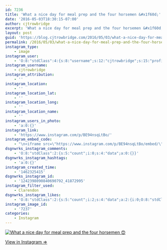 ```yaml
---
id: 7236
title: 'What a nice day for meal prep and the four horsemen &#x1f60d;'
date: '2016-05-03T18:30:15-07:00'
author: cjtrowbridge
excerpt: 'What a nice day for meal prep and the four horsemen &#x1f60d;'
layout: post
guid: 'https://blog.cjtrowbridge.com/2016/05/03/what-a-nice-day-for-meal-prep-and-the-four-horsemen-%f0%9f%98%8d/'
permalink: /2016/05/03/what-a-nice-day-for-meal-prep-and-the-four-horsemen-%f0%9f%98%8d/
instagram_type:
    - image
instagram_user:
    - 'O:8:"stdClass":4:{s:8:"username";s:12:"cjtrowbridge";s:15:"profile_picture";s:96:"https://scontent.cdninstagram.com/t51.2885-19/s150x150/12081186_1759494767611229_280555941_a.jpg";s:2:"id";s:8:"41872995";s:9:"full_name";s:13:"CJ Trowbridge";}'
instagram_username:
    - cjtrowbridge
instagram_attribution:
    - ''
instagram_location:
    - ''
instagram_location_lat:
    - ''
instagram_location_long:
    - ''
instagram_location_name:
    - ''
instagram_users_in_photo:
    - 'a:0:{}'
instagram_link:
    - 'https://www.instagram.com/p/BE94nsqLtBo/'
instagram_embed_code:
    - "\n<iframe src=\"https://www.instagram.com/p/BE94nsqLtBo/embed/\" width=\"612\" height=\"710\" frameborder=\"0\" scrolling=\"no\" allowtransparency=\"true\" class=\"insta-image-embed\"></iframe>\n"
dsgnwrks_instagram_comments:
    - 'O:8:"stdClass":2:{s:5:"count";i:0;s:4:"data";a:0:{}}'
dsgnwrks_instagram_hashtags:
    - 'a:0:{}'
instagram_created_time:
    - '1462325415'
dsgnwrks_instagram_id:
    - '1242398090840690792_41872995'
instagram_filter_used:
    - Clarendon
dsgnwrks_instagram_likes:
    - 'O:8:"stdClass":2:{s:5:"count";i:2;s:4:"data";a:2:{i:0;O:8:"stdClass":4:{s:8:"username";s:9:"nazghoul_";s:15:"profile_picture";s:97:"https://scontent.cdninstagram.com/t51.2885-19/s150x150/12905057_1739397022942366_1480493887_a.jpg";s:2:"id";s:8:"19523293";s:9:"full_name";s:0:"";}i:1;O:8:"stdClass":4:{s:8:"username";s:6:"brapho";s:15:"profile_picture";s:96:"https://scontent.cdninstagram.com/t51.2885-19/s150x150/12917889_120060101732927_1413097570_a.jpg";s:2:"id";s:10:"3160572626";s:9:"full_name";s:10:"Brandon P.";}}}'
instagram_image_id:
    - '7237'
categories:
    - Instagram
---
```


[![What a nice day for meal prep and the four horsemen 😍](https://blog.cjtrowbridge.com/wp-content/uploads/2016/05/1462325415-1-1.jpg)](https://www.instagram.com/p/BE94nsqLtBo/)

[View in Instagram ⇒](https://www.instagram.com/p/BE94nsqLtBo/)